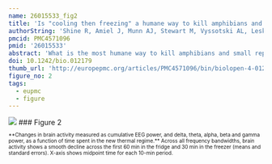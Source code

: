 ```yaml
---
name: 26015533_fig2
title: 'Is "cooling then freezing" a humane way to kill amphibians and reptiles?'
authorString: 'Shine R, Amiel J, Munn AJ, Stewart M, Vyssotski AL, Lesku JA.'
pmcid: PMC4571096
pmid: '26015533'
abstract: 'What is the most humane way to kill amphibians and small reptiles that are used in research? Historically, such animals were often killed by cooling followed by freezing, but this method was outlawed by ethics committees because of concerns that ice-crystals may form in peripheral tissues while the animal is still conscious, putatively causing intense pain. This argument relies on assumptions about the capacity of such animals to feel pain, the thermal thresholds for tissue freezing, the temperature-dependence of nerve-impulse transmission and brain activity, and the magnitude of thermal differentials within the bodies of rapidly-cooling animals. A review of published studies casts doubt on those assumptions, and our laboratory experiments on cane toads (Rhinella marina) show that brain activity declines smoothly during freezing, with no indication of pain perception. Thus, cooling followed by freezing can offer a humane method of killing cane toads, and may be widely applicable to other ectotherms (especially, small species that are rarely active at low body temperatures). More generally, many animal-ethics regulations have little empirical basis, and research on this topic is urgently required in order to reduce animal suffering.'
doi: 10.1242/bio.012179
thumb_url: 'http://europepmc.org/articles/PMC4571096/bin/biolopen-4-012179-g2.gif'
figure_no: 2
tags:
  - eupmc
  - figure
---
```

<img src='http://europepmc.org/articles/PMC4571096/bin/biolopen-4-012179-g2.jpg' style='max-height: 300px'>
### Figure 2
<p style='font-size: 10px;'>**Changes in brain activity measured as cumulative EEG power, and delta, theta, alpha, beta and gamma power, as a function of time spent in the new thermal regime.** Across all frequency bandwidths, brain activity shows a smooth decline across the first 60 min in the fridge and 30 min in the freezer (means and standard errors). X-axis shows midpoint time for each 10-min period.</p>